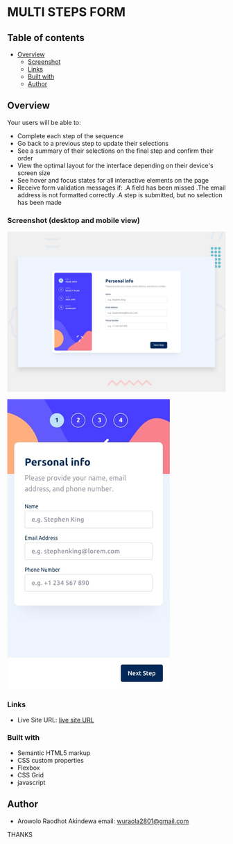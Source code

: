 #  MULTI STEPS FORM

## Table of contents

- [Overview](#overview)
  - [Screenshot](#screenshot)
  - [Links](#links)
  - [Built with](#built-with)
  - [Author](#author)
  


## Overview


Your users will be able to:

- Complete each step of the sequence
- Go back to a previous step to update their selections
- See a summary of their selections on the final step and confirm their order
- View the optimal layout for the interface depending on their device's screen size
- See hover and focus states for all interactive elements on the page
- Receive form validation messages if:
            .A field has been missed
            .The email address is not formatted correctly
            .A step is submitted, but no selection has been made


### Screenshot (desktop and mobile view)

![desktop](/multi-step-form-main/multi-step-form-main/design/desktop-preview.jpg)

![mobile](/multi-step-form-main/multi-step-form-main/design/mobile-design-step-1.jpg)


### Links

- Live Site URL: [live site URL](https://github.com/Akindewa/Multi_Step_Form)


### Built with

- Semantic HTML5 markup
- CSS custom properties
- Flexbox
- CSS Grid
- javascript


## Author

- Arowolo Raodhot Akindewa
email: wuraola2801@gmail.com



THANKS
